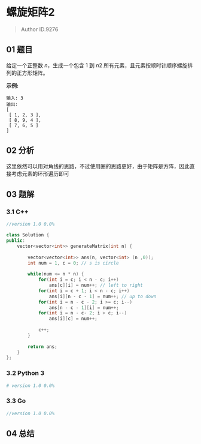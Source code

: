 # 螺旋矩阵2
> Author ID.9276

## 01 题目

给定一个正整数 *n*，生成一个包含 1 到 *n*2 所有元素，且元素按顺时针顺序螺旋排列的正方形矩阵。

**示例:**

```
输入: 3
输出:
[
 [ 1, 2, 3 ],
 [ 8, 9, 4 ],
 [ 7, 6, 5 ]
]
```

## 02 分析

这里依然可以用对角线的思路，不过使用圈的思路更好，由于矩阵是方阵，因此直接考虑元素的环形遍历即可

## 03 题解

### 3.1 C++

```c++
//version 1.0 0.0%

class Solution {
public:
    vector<vector<int>> generateMatrix(int n) {
        
        vector<vector<int>> ans(n, vector<int> (n ,0));
        int num = 1, c = 0; // s is circle
        
        while(num <= n * n) {
            for(int i = c; i < n - c; i++) 
                ans[c][i] = num++; // left to right
            for(int i = c + 1; i < n - c; i++)
                ans[i][n - c - 1] = num++; // up to down
            for(int i = n - c - 2; i >= c; i--)
                ans[n - c - 1][i] = num++;
            for(int i = n - c- 2; i > c; i--)
                ans[i][c] = num++;
            
            c++;
        }
        
        return ans;
    }
};
```

### 3.2 Python 3

```python
# version 1.0 0.0%

```

### 3.3 Go

```Go
//version 1.0 0.0%

```



## 04 总结

